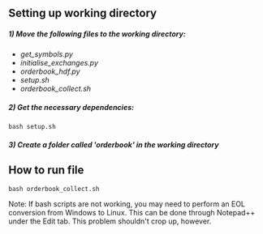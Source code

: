 ## Setting up working directory

##### 1) Move the following files to the working directory:
- *get_symbols.py*  
- *initialise_exchanges.py*  
- *orderbook_hdf.py*  
- *setup.sh*
- *orderbook_collect.sh*

##### 2) Get the necessary dependencies:
`bash setup.sh`  

##### 3) Create a folder called 'orderbook' in the working directory

## How to run file
`bash orderbook_collect.sh`

Note: If bash scripts are not working, you may need to perform an EOL conversion from Windows to Linux. This can be done through Notepad++ under the Edit tab. This problem shouldn't crop up, however.
